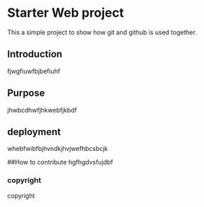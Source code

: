 # Starter Web project
This a simple project to show how git and github is used together.

## Introduction

fjwgfiuwfbjbefiuhf

## Purpose
jhwbcdhwfjhkwebfjkbdf

## deployment

whebfwibfbjhvndkjhvjwefhbcsbcjk

##How to contribute
hgfhgdvsfujdbf


### copyright
copyright

